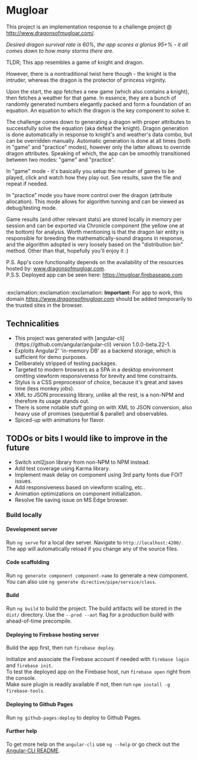 # Mugloar

This project is an implementation response to a challenge project @ http://www.dragonsofmugloar.com/.
<p>
<i>Desired dragon survival rate is 60%, the app scores a glorius 95+% - it all comes down to how many storms there are.</i> 
</p>

<p>
TLDR; This app resembles a game of knight and dragon.
</p>
<p>
However, there is a nontraditional twist here though - the knight is the intruder, whereas the dragon is the protector of princess virginity.
</p>
<p>
Upon the start, the app fetches a new game (which also contains a knight), then fetches a weather for that game.
In essence, they are a bunch of randomly generated numbers elegantly packed and form a foundation of an equation.
An equation to which the dragon is the key component to solve it.
</p>
<p>
The challenge comes down to generating a dragon with proper attributes to successfully solve the equation (aka defeat the knight).
Dragon generation is done automatically in response to knight's and weather's data combo, but can be overridden manually.
Automatic generation is done at all times (both in "game" and "practice" modes), however only the latter allows to override dragon attributes.
Speaking of which, the app can be smoothly transitioned between two modes: "game" and "practice".
</p>
<p>
In "game" mode - it's basically you setup the number of games to be played, click and watch how they play out.
See results, save the file and repeat if needed.
</p>
<p>
In "practice" mode you have more control over the dragon (attribute allocation). This mode allows for algorithm tunning and can be viewed as debug/testing mode.
</p>
<p>
Game results (and other relevant stats) are stored locally in memory per session and can be exported via Chronicle component (the yellow one at the bottom) for analysis.
Worth mentioning is that the dragon lair entity is responsible for breeding the mathematically-sound dragons in response, and the algorithm adopted is very loosely based on the "distribution bin" method.
Other than that, hopefully you'll enjoy it :)
</p>

P.S. App's core functionality depends on the availability of the resources hosted by: <a href="http://www.dragonsofmugloar.com" target="_blank">www.dragonsofmugloar.com</a>.
<br>
P.S.S. Deployed app can be seen here: <a href="https://mugloar.firebaseapp.com" target="_blank">https://mugloar.firebaseapp.com</a>
<br>
<br>

<div>
:exclamation::exclamation::exclamation: <b>Important:</b> For app to work, this domain <a href="https://www.dragonsofmugloar.com" target="_blank"><em>https://www.dragonsofmugloar.com</em></a> should be added temporarily to the trusted sites in the browser.</b>
</div>

## Technicalities
<ul>
<li>
This project was generated with [angular-cli](https://github.com/angular/angular-cli) version 1.0.0-beta.22-1.
</li>
<li>
Exploits Angular2' 'in-memory DB' as a backend storage, which is sufficient for demo purposes.
</li>
<li>
Deliberately stripped of testing packages.
</li>
<li>
Targeted to modern browsers as a SPA in a desktop environment omitting viewform responsiveness for brevity and time constraints.
</li>
<li>
Stylus is a CSS preprocessor of choice, because it's great and saves time (less monkey jobs).
</li>
<li>
XML to JSON processing library, unlike all the rest, is a non-NPM and therefore its usage stands out.
</li>
<li>
There is some notable stuff going on with XML to JSON conversion, also heavy use of promises (sequential & parallel) and observables.
</li>
<li>
Spiced-up with animations for flavor.
</li>
</ul>

## TODOs or bits I would like to improve in the future
<ul>
<li>Switch xml2json library from non-NPM to NPM instead.</li>
<li>Add test coverage using Karma library.</li>
<li>Implement mask delay on component using 3rd party fonts due FOIT issues.</li>
<li>Add responsiveness based on viewform scaling, etc..</li>
<li>Animation optimizations on component initialization.</li>
<li>Resolve file saving issue on MS Edge browser.</li>
</ul>


### Build locally 
#### Development server
Run `ng serve` for a local dev server.
Navigate to `http://localhost:4200/`.
The app will automatically reload if you change any of the source files.

#### Code scaffolding
Run `ng generate component component-name` to generate a new component.
You can also use `ng generate directive/pipe/service/class`.

#### Build
Run `ng build` to build the project. The build artifacts will be stored in the `dist/` directory.
Use the `--prod --aot` flag for a production build with ahead-of-time precompile.

#### Deploying to Firebase hosting server
Build the app first, then run `firebase deploy`.

Initialize and associate the Firebase account if needed with `firebase login` and `firebase init`.
<br>
To test the deployed app on the Firebase host, run `firebase open` right from the console.
<br>
Make sure plugin is readily available if not, then run `npm install -g firebase-tools`.


#### Deploying to Github Pages
Run `ng github-pages:deploy` to deploy to Github Pages.

#### Further help
To get more help on the `angular-cli` use `ng --help` or go check out the [Angular-CLI README](https://github.com/angular/angular-cli/blob/master/README.md).
